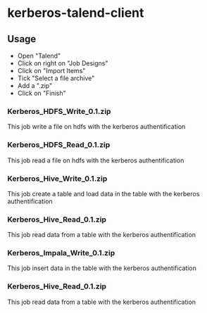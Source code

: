# kerberos-talend-client

## Usage
- Open "Talend"
- Click on right on "Job Designs"
- Click on "Import Items"
- Tick "Select a file archive"
- Add a ".zip"
- Click on "Finish"

###  	Kerberos_HDFS_Write_0.1.zip
This job write a file on hdfs with the kerberos authentification

###  	 	Kerberos_HDFS_Read_0.1.zip
This job read a file on hdfs with the kerberos authentification

###  	 	Kerberos_Hive_Write_0.1.zip
This job create a table and load data in the table with the kerberos authentification

###  	 	Kerberos_Hive_Read_0.1.zip
This job read data from a table with the kerberos authentification

###  	 	Kerberos_Impala_Write_0.1.zip
This job insert data in the table with the kerberos authentification

###  	 	Kerberos_Hive_Read_0.1.zip
This job read data from a table with the kerberos authentification
